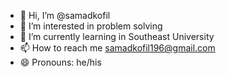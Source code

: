 - 👋 Hi, I’m @samadkofil
- 👀 I’m interested in problem solving 
- 🌱 I’m currently learning in Southeast University
- 📫 How to reach me samadkofil196@gmail.com
- 😄 Pronouns: he/his

<!---
samadkofil/samadkofil is a ✨ special ✨ repository because its `README.md` (this file) appears on your GitHub profile.
You can click the Preview link to take a look at your changes.
--->
